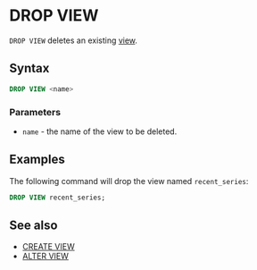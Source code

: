 # DROP VIEW

`DROP VIEW` deletes an existing [view](../../../../concepts/datamodel/view).

## Syntax

```sql
DROP VIEW <name>
```

### Parameters

* `name` - the name of the view to be deleted.

## Examples

The following command will drop the view named `recent_series`:

```sql
DROP VIEW recent_series;
```

## See also

* [CREATE VIEW](create-view.md)
* [ALTER VIEW](alter-view.md)